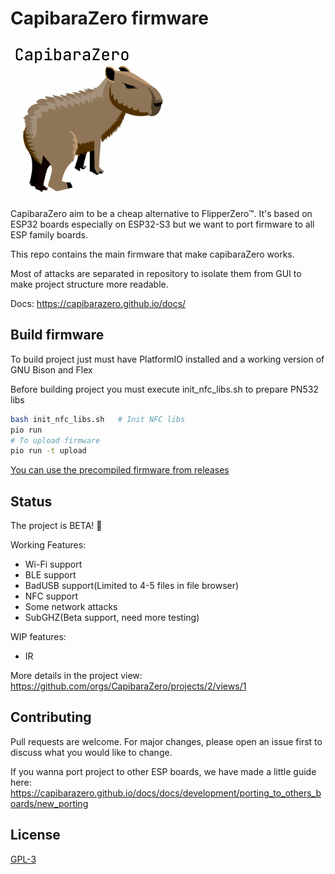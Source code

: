# CapibaraZero firmware

<img src="https://github.com/CapibaraZero/.github/blob/main/logo.png?raw=true" width="256" />

CapibaraZero aim to be a cheap alternative to FlipperZero™. It's based on ESP32 boards especially on ESP32-S3 but we want to port firmware to all ESP family boards.

This repo contains the main firmware that make capibaraZero works.

Most of attacks are separated in repository to isolate them from GUI to make project structure more readable.

Docs: https://capibarazero.github.io/docs/

## Build firmware

To build project just must have PlatformIO installed and a working version of GNU Bison and Flex

Before building project you must execute init_nfc_libs.sh to prepare PN532 libs

```bash
bash init_nfc_libs.sh   # Init NFC libs
pio run
# To upload firmware
pio run -t upload
```

[You can use the precompiled firmware from releases](https://github.com/CapibaraZero/fw/releases)

## Status

The project is BETA! 🎉

Working Features:

- Wi-Fi support
- BLE support
- BadUSB support(Limited to 4-5 files in file browser)
- NFC support
- Some network attacks
- SubGHZ(Beta support, need more testing)

WIP features:

- IR

More details in the project view: https://github.com/orgs/CapibaraZero/projects/2/views/1

## Contributing

Pull requests are welcome. For major changes, please open an issue first
to discuss what you would like to change.

If you wanna port project to other ESP boards, we have made a little guide here: https://capibarazero.github.io/docs/docs/development/porting_to_others_boards/new_porting

## License

[GPL-3](https://www.gnu.org/licenses/gpl-3.0.html)